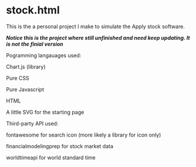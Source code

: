 # stock.html
This is the a personal project I make to simulate the Apply stock software.

***Notice this is the project where still unfinished and need keep updating. It is not the finial version***

Pogramming langauages used:

Chart.js (library)

Pure CSS

Pure Javascript

HTML

A little SVG for the starting page



Third-party API used:

fontawesome for search icon (more likely a library for icon only)

financialmodelingprep for stock market data 

worldtimeapi for world standard time 
